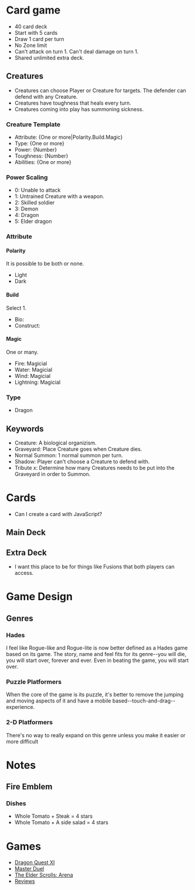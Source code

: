 # Card game
* 40 card deck
* Start with 5 cards
* Draw 1 card per turn
* No Zone limit
* Can't attack on turn 1. Can't deal damage on turn 1.
* Shared unlimited extra deck. 

## Creatures
* Creatures can choose Player or Creature for targets. The defender can defend with any Creature.
* Creatures have toughness that heals every turn. 
* Creatures coming into play has summoning sickness.

### Creature Template
* Attribute: {One or more|Polarity.Build.Magic}
* Type: {One or more}
* Power: {Number}
* Toughness: {Number}
* Abilities: {One or more}

### Power Scaling
* 0: Unable to attack
* 1: Untrained Creature with a weapon.
* 2: Skilled soldier
* 3: Demon
* 4: Dragon
* 5: Elder dragon

### Attribute
#### Polarity
It is possible to be both or none.
* Light
* Dark

#### Build
Select 1.
* Bio:
* Construct:

#### Magic
One or many.
* Fire: Magicial
* Water: Magicial
* Wind: Magicial
* Lightning: Magicial

### Type
* Dragon

## Keywords
* Creature: A biological organizism. 
* Graveyard: Place Creature goes when Creature dies.
* Normal Summon: 1 normal summon per turn. 
* Shadow: Player can't choose a Creature to defend with. 
* Tribute x: Determine how many Creatures needs to be put into the Graveyard in order to Summon. 

# Cards
* Can I create a card with JavaScript?

## Main Deck
## Extra Deck
* I want this place to be for things like Fusions that both players can access. 

# Game Design
## Genres
### Hades
I feel like Rogue-like and Rogue-lite is now better defined as a Hades game based on its game. The story, name and feel fits for its genre--you will die, you will start over, forever and ever. Even in beating the game, you will start over.

### Puzzle Platformers
When the core of the game is its puzzle, it's better to remove the jumping and moving aspects of it and have a mobile based--touch-and-drag--experience.

### 2-D Platformers
There's no way to really expand on this genre unless you make it easier or more difficult

# Notes
## Fire Emblem
### Dishes
* Whole Tomato + Steak = 4 stars
* Whole Tomato + A side salad = 4 stars

# Games
* [Dragon Quest XI](Dragon-Quest-XI.md)
* [Master Duel](MasterDuel/MasterDuel.md)
* [The Elder Scrolls: Arena](Arena.md)
* [Reviews](Reviews.md)